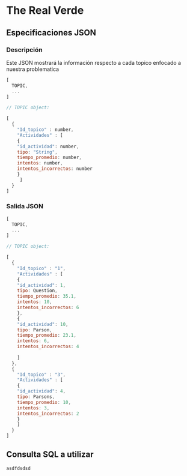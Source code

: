 # The Real Verde
## Especificaciones JSON
### Descripción
Este JSON mostrará la información respecto a cada topico enfocado a nuestra problematica


```javascript
[
  TOPIC,
  ...
]

// TOPIC object:

[
  { 
    "Id_topico" : number, 
    "Actividades" : [
	{	
	"id_actividad": number, 
	tipo: "String", 
	tiempo_promedio: number, 
	intentos: number, 
	intentos_incorrectos: number
	}
     ]
  }
]

```
### Salida JSON 


```javascript
[
  TOPIC,
  ...
]

// TOPIC object:

[
  { 
    "Id_topico" : "1", 
    "Actividades" : [
	{	
	"id_actividad": 1, 
	tipo: Question, 
	tiempo_promedio: 35.1, 
	intentos: 10,
	intentos_incorrectos: 6
	},
	{	
	"id_actividad": 10, 
	tipo: Parson, 
	tiempo_promedio: 23.1, 
	intentos: 6,
	intentos_incorrectos: 4
	
    ]
  },
  { 
    "Id_topico" : "3", 
    "Actividades" : [
	{	
	"id_actividad": 4, 
	tipo: Parsons, 
	tiempo_promedio: 10, 
	intentos: 3,
	intentos_incorrectos: 2
	}
    ]
  }
]
```

## Consulta SQL a utilizar
```javascript
asdfdsdsd

```
  
